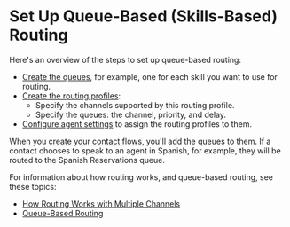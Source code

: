 # Set Up Queue\-Based \(Skills\-Based\) Routing<a name="set-up-queue-based-routing"></a>

Here's an overview of the steps to set up queue\-based routing:
+ [Create the queues](create-queue.md), for example, one for each skill you want to use for routing\.
+ [Create the routing profiles](routing-profiles.md):
  + Specify the channels supported by this routing profile\.
  + Specify the queues: the channel, priority, and delay\.
+ [Configure agent settings](configure-agents.md) to assign the routing profiles to them\.

When you [create your contact flows](create-contact-flow.md), you'll add the queues to them\. If a contact chooses to speak to an agent in Spanish, for example, they will be routed to the Spanish Reservations queue\. 

For information about how routing works, and queue\-based routing, see these topics:
+ [How Routing Works with Multiple Channels](about-routing.md#routing-profile-channels-works)
+ [Queue\-Based Routing](concepts-queue-based-routing.md)
